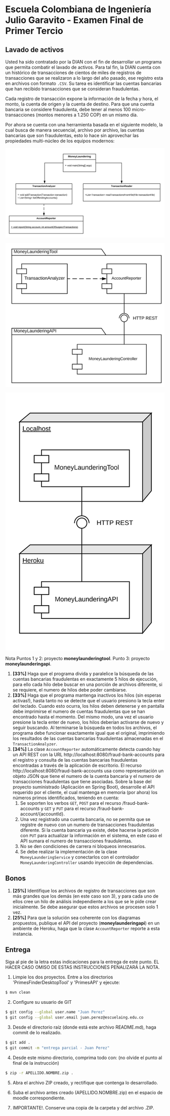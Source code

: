 # Escuela Colombiana de Ingeniería Julio Garavito - Examen Final de Primer Tercio

## Lavado de activos

Usted ha sido contratado por la DIAN con el fin de desarrollar un programa que permita combatir el lavado de activos. Para tal fin, la DIAN cuenta con un histórico de transacciones de cientos de miles de registros de transacciones que se realizaron a lo largo del año pasado, ese registro esta en archivos con formato `.CSV`. Su tarea es identificar las cuentas bancarias que han recibido transacciones que se consideran fraudulentas.

Cada registro de transacción expone la información de la fecha y hora, el monto, la cuenta de origen y la cuenta de destino. Para que una cuenta bancaria se considere fraudulenta, debe tener al menos 100 micro-transacciones (montos menores a 1.250 COP) en un mismo día.

Por ahora se cuenta con una herramienta basada en el siguiente modelo, la cual busca de manera secuencial, archivo por archivo, las cuentas bancarias que son fraudulentas, esto lo hace sin aprovechar las propiedades multi-núcleo de los equipos modernos:

![](images/classes.png)

![](images/components.png)

![](images/deployment.png)

Nota
Puntos 1 y 2: proyecto **moneylaunderingtool**. Punto 3: proyecto **moneylaunderingapi**.

1. **[33%]** Haga que el programa divida y paralelice la búsqueda de las cuentas bancarias fraudulentas en exactamente 5 hilos de ejecución, para ello cada hilo debe buscar en una porción de archivos diferente, si se requiere, el numero de hilos debe poder cambiarse.
2. **[33%]** Haga que el programa mantenga inactivos los hilos (sin esperas activas!), hasta tanto no se detecte que el usuario presiono la tecla enter del teclado. Cuando esto ocurra, los hilos deben detenerse y en pantalla debe imprimirse el numero de cuentas fraudulentas que se han encontrado hasta el momento. Del mismo modo, una vez el usuario presione la tecla enter de nuevo, los hilos deberían activarse de nuevo y seguir buscando. Al terminarse la búsqueda en todos los archivos, el programa debe funcionar exactamente igual que el original, imprimiendo los resultados de las cuentas bancarias fraudulentas almacenadas en el `TransactionAnalyzer`.	
3. **[34%]** La clase `AccountReporter` automáticamente detecta cuando hay un API REST con la URL http://localhost:8080/fraud-bank-accounts para el registro y consulta de las cuentas bancarias fraudulentas encontradas a través de la aplicación de escritorio. El recurso http://localhost:8080/fraud-bank-accounts usa como representación un objeto JSON que tiene el numero de la cuenta bancaria y el numero de transacciones fraudulentas que tiene asociadas. Sobre la base del proyecto suministrado (Aplicación en Spring Boot), desarrolle el API requerido por el cliente, el cual mantenga en memoria (por ahora) los números primos identificados, teniendo en cuenta:
	1. Se soporten los verbos `GET`, `POST` para el recurso /fraud-bank-accounts y `GET` y `PUT` para el recurso /fraud-bank-account/{accountId}.
	2. Una vez registrado una cuenta bancaria, no se permita que se registre de nuevo con un numero de transacciones fraudulentas diferente. Si la cuenta bancaria ya existe, debe hacerse la petición con `PUT` para actualizar la información en el sistema, en este caso el API sumara el numero de transacciones fraudulentas.
	3. No se den condiciones de carrera ni bloqueos innecesarios.
	4. Se debe realizar la implementación de la clase `MoneyLaunderingService` y conectarlos con el controlador `MoneyLaunderingController` usando inyección de dependencias.

## Bonos

1. **[25%]** Identifique los archivos de registro de transacciones que son más grandes que los demás (en este caso son 3), y para cada uno de ellos cree un hilo de análisis independiente a los que se le pide crear inicialmente. Se debe asegurar que estos archivos se procesen solo 1 vez.
2. **[25%]** Para que la solución sea coherente con los diagramas propuestos, publique el API del proyecto (**moneylaunderingapi**) en un ambiente de Heroku, haga que la clase `AccountReporter` reporte a esta instancia.

## Entrega

Siga al pie de la letra estas indicaciones para la entrega de este punto. EL HACER CASO OMISO DE ESTAS INSTRUCCIONES PENALIZARÁ LA NOTA.

1. Limpie los dos proyectos. Entre a los directorios 'PrimesFinderDesktopTool' y 'PrimesAPI' y ejecute:

```bash
$ mvn clean
```

2. Configure su usuario de GIT

```bash
$ git config --global user.name "Juan Perez"
$ git config --global user.email juan.perez@escuelaing.edu.co
```

3. Desde el directorio raíz (donde está este archivo README.md), haga commit de lo realizado.

```bash
$ git add .
$ git commit -m "entrega parcial - Juan Perez"
```

4. Desde este mismo directorio, comprima todo con: (no olvide el punto al final de la instrucción)

```bash
$ zip -r APELLIDO.NOMBRE.zip .
```

5. Abra el archivo ZIP creado, y rectifique que contenga lo desarrollado.

6. Suba el archivo antes creado (APELLIDO.NOMBRE.zip) en el espacio de moodle correspondiente.

7. IMPORTANTE!. Conserve una copia de la carpeta y del archivo .ZIP.